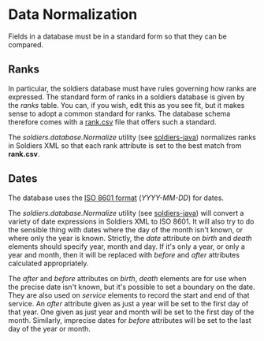 # Data Normalization

Fields in a database must be in a standard form so that they can be compared.

## Ranks

In particular, the soldiers database must have rules governing how ranks are expressed. The standard form of ranks in a soldiers database is given by the *ranks* table. You can, if you wish, edit this as you see fit, but it makes sense to adopt a common standard for ranks. The database schema therefore comes with a [rank.csv](../data/rank.csv) file that offers such a standard.

The *soldiers.database.Normalize* utility (see [soldiers-java](https://github.com/tigersmuseum/soldiers-java)) normalizes ranks in Soldiers XML so that each rank attribute is set to the best match from **rank.csv**.

## Dates

The database uses the [ISO 8601 format](https://en.wikipedia.org/wiki/ISO_8601) (*YYYY-MM-DD*) for dates.

The *soldiers.database.Normalize* utility (see [soldiers-java](https://github.com/tigersmuseum/soldiers-java)) will convert a variety of date expressions in Soldiers XML to ISO 8601. It will also try to do the sensible thing with dates where the day of the month isn't known, or where only the year is known. Strictly, the *date* attribute on *birth* and *death* elements should specify year, month and day. If it's only a year, or only a year and month, then it will be replaced with *before* and *after* attributes calculated appropriately.

The *after* and *before* attributes on *birth*, *death* elements are for use when the precise date isn't known, but it's possible to set a boundary on the date. They are also used on *service* elements to record the start and end of that service. An *after* attribute given as just a year will be set to the first day of that year. One given as just year and month will be set to the first day of the month. Similarly, imprecise dates for *before* attributes will be set to the last day of the year or month.
